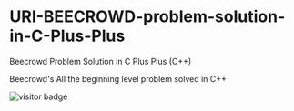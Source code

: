 # URI-BEECROWD-problem-solution-in-C-Plus-Plus
Beecrowd Problem Solution in C Plus Plus (C++)

Beecrowd's All the beginning level problem solved in C++

![visitor badge](https://visitor-badge.glitch.me/badge?page_id=AsfaSunny.visitor-badge&left_color=violate&right_color=cyan&left_text=Hello%20Visitors)
